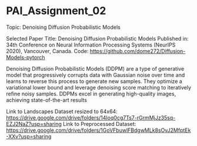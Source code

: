 # PAI_Assignment_02
Topic: Denoising Diffusion Probabilistic Models

Selected Paper
Title: Denoising Diffusion Probabilistic Models
Published in: 34th Conference on Neural Information Processing Systems (NeurIPS 2020), Vancouver, Canada.
Code: https://github.com/dome272/Diffusion-Models-pytorch

Denoising Diffusion Probabilistic Models (DDPM) are a type of generative model that progressively corrupts data with Gaussian noise over time and learns to reverse this process to generate new samples. They optimize a variational lower bound and leverage denoising score matching to iteratively refine noisy samples. DDPMs excel in generating high-quality images, achieving state-of-the-art results

Link to Landscapes Dataset resized to 64x64: https://drive.google.com/drive/folders/14Ioq0cg7Ts7-rGrmMjJz35sq-EZJ2NaZ?usp=sharing
Link to Preprocessed Dataset: https://drive.google.com/drive/folders/1GoVFbuwlFBdgwMLk8sOvJ2MfptEk-XXv?usp=sharing
